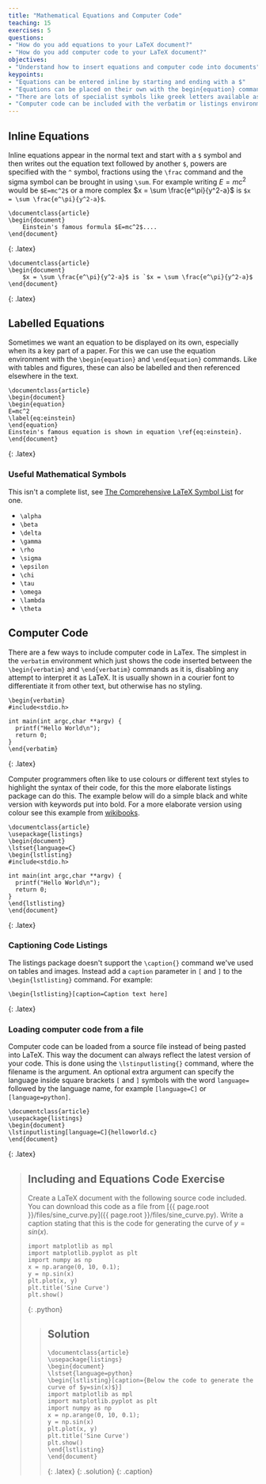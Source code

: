 ```yaml
---
title: "Mathematical Equations and Computer Code"
teaching: 15
exercises: 5
questions:
- "How do you add equations to your LaTeX document?"
- "How do you add computer code to your LaTeX document?"
objectives:
- "Understand how to insert equations and computer code into documents"
keypoints:
- "Equations can be entered inline by starting and ending with a $"
- "Equations can be placed on their own with the begin{equation} command"
- "There are lots of specialist symbols like greek letters available as their own commands"
- "Computer code can be included with the verbatim or listings environments"
---
```


## Inline Equations

Inline equations appear in the normal text and start with a `$` symbol and then writes out the equation text followed by another `$`, powers are specified with the `^` symbol, fractions using the `\frac` command and the sigma symbol can be brought in using `\sum`. For example writing $E=mc^2$ would be `$E=mc^2$` or a more complex $x = \sum \frac{e^\pi}{y^2-a}$ is `$x = \sum \frac{e^\pi}{y^2-a}$`.

~~~
\documentclass{article}
\begin{document}
	Einstein's famous formula $E=mc^2$....
\end{document}
~~~
{: .latex}

~~~
\documentclass{article}
\begin{document}
	$x = \sum \frac{e^\pi}{y^2-a}$ is `$x = \sum \frac{e^\pi}{y^2-a}$
\end{document}
~~~
{: .latex}

## Labelled Equations

Sometimes we want an equation to be displayed on its own, especially when its a key part of a paper. For this we can use the equation environment with the `\begin{equation}` and `\end{equation}` commands. Like with tables and figures, these can also be labelled and then referenced elsewhere in the text.

~~~
\documentclass{article}
\begin{document}
\begin{equation}
E=mc^2
\label{eq:einstein}
\end{equation}
Einstein's famous equation is shown in equation \ref{eq:einstein}.
\end{document}
~~~
{: .latex}

### Useful Mathematical Symbols

This isn't a complete list, see [The Comprehensive LaTeX Symbol List](https://anorien.csc.warwick.ac.uk/mirrors/CTAN/info/symbols/comprehensive/symbols-a4.pdf) for one.

* `\alpha`
* `\beta`
* `\delta`
* `\gamma`
* `\rho`
* `\sigma`
* `\epsilon`
* `\chi`
* `\tau`
* `\omega`
* `\lambda`
* `\theta`

## Computer Code

There are a few ways to include computer code in LaTex. The simplest in the `verbatim` environment which just shows the code inserted between the `\begin{verbatim}` and `\end{verbatim}` commands as it is, disabling any attempt to interpret it as LaTeX. It is usually shown in a courier font to differentiate it from other text, but otherwise has no styling.

~~~
\begin{verbatim}
#include<stdio.h>

int main(int argc,char **argv) {
  printf("Hello World\n");
  return 0;
}
\end{verbatim}
~~~
{: .latex}

Computer programmers often like to use colours or different text styles to highlight the syntax of their code, for this the more elaborate listings package can do this. The example below will do a simple black and white version with keywords put into bold. For a more elaborate version using colour see this example from [wikibooks](https://en.wikibooks.org/wiki/LaTeX/Source_Code_Listings).

~~~
\documentclass{article}
\usepackage{listings}
\begin{document}
\lstset{language=C}
\begin{lstlisting}
#include<stdio.h>

int main(int argc,char **argv) {
  printf("Hello World\n");
  return 0;
}
\end{lstlisting}
\end{document}
~~~
{: .latex}

### Captioning Code Listings
The listings package doesn't support the `\caption{}` command we've used on tables and images. Instead add a `caption` parameter in `[` and `]` to the `\begin{lstlisting}` command. For example:

~~~
\begin{lstlisting}[caption=Caption text here]
~~~
{: .latex}


### Loading computer code from a file

Computer code can be loaded from a source file instead of being pasted into LaTeX. This way the document can always reflect the latest version of your code. This is done using the `\lstinputlisting{}` command, where the filename is the argument. An optional extra argument can specify the language inside square brackets `[` and `]` symbols with the word `language=` followed by the language name, for example `[language=C]` or `[language=python]`. 

~~~
\documentclass{article}
\usepackage{listings}
\begin{document}
\lstinputlisting[language=C]{helloworld.c}
\end{document}
~~~
{: .latex}

> ## Including and Equations Code Exercise
> Create a LaTeX document with the following source code included. You can download this code as a file from [{{ page.root }}/files/sine_curve.py]({{ page.root }}/files/sine_curve.py). Write a caption stating that this is the code for generating the curve of $y = sin(x)$. 
> ~~~
> import matplotlib as mpl
> import matplotlib.pyplot as plt
> import numpy as np
> x = np.arange(0, 10, 0.1);
> y = np.sin(x)
> plt.plot(x, y)
> plt.title('Sine Curve')
> plt.show()
> ~~~
> {: .python}
> > ## Solution
> > ~~~
> > \documentclass{article}
> > \usepackage{listings}
> > \begin{document}
> > \lstset{language=python}
> > \begin{lstlisting}[caption={Below the code to generate the curve of $y=sin(x)$}]
> > import matplotlib as mpl
> > import matplotlib.pyplot as plt
> > import numpy as np
> > x = np.arange(0, 10, 0.1);
> > y = np.sin(x)
> > plt.plot(x, y)
> > plt.title('Sine Curve')
> > plt.show()
> > \end{lstlisting}
> > \end{document}
> > ~~~
> > {: .latex}
> {: .solution}
{: .caption}




